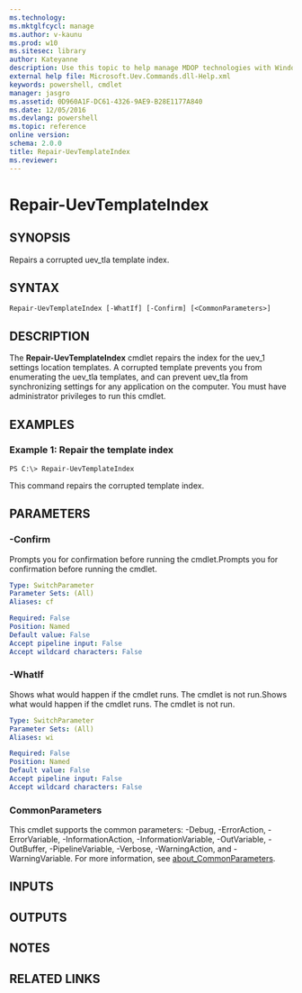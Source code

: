 ```yaml
---
ms.technology: 
ms.mktglfcycl: manage
ms.author: v-kaunu
ms.prod: w10
ms.sitesec: library
author: Kateyanne
description: Use this topic to help manage MDOP technologies with Windows PowerShell.
external help file: Microsoft.Uev.Commands.dll-Help.xml
keywords: powershell, cmdlet
manager: jasgro 
ms.assetid: 0D960A1F-DC61-4326-9AE9-B28E1177A840
ms.date: 12/05/2016
ms.devlang: powershell
ms.topic: reference
online version: 
schema: 2.0.0
title: Repair-UevTemplateIndex
ms.reviewer:
---
```


# Repair-UevTemplateIndex

## SYNOPSIS
Repairs a corrupted uev_tla template index.

## SYNTAX

```
Repair-UevTemplateIndex [-WhatIf] [-Confirm] [<CommonParameters>]
```

## DESCRIPTION
The **Repair-UevTemplateIndex** cmdlet repairs the index for the uev_1 settings location templates.
A corrupted template prevents you from enumerating the uev_tla templates, and can prevent uev_tla from synchronizing settings for any application on the computer.
You must have administrator privileges to run this cmdlet.

## EXAMPLES

### Example 1: Repair the template index
```
PS C:\> Repair-UevTemplateIndex
```

This command repairs the corrupted template index.

## PARAMETERS

### -Confirm
Prompts you for confirmation before running the cmdlet.Prompts you for confirmation before running the cmdlet.

```yaml
Type: SwitchParameter
Parameter Sets: (All)
Aliases: cf

Required: False
Position: Named
Default value: False
Accept pipeline input: False
Accept wildcard characters: False
```

### -WhatIf
Shows what would happen if the cmdlet runs.
The cmdlet is not run.Shows what would happen if the cmdlet runs.
The cmdlet is not run.

```yaml
Type: SwitchParameter
Parameter Sets: (All)
Aliases: wi

Required: False
Position: Named
Default value: False
Accept pipeline input: False
Accept wildcard characters: False
```

### CommonParameters
This cmdlet supports the common parameters: -Debug, -ErrorAction, -ErrorVariable, -InformationAction, -InformationVariable, -OutVariable, -OutBuffer, -PipelineVariable, -Verbose, -WarningAction, and -WarningVariable. For more information, see [about_CommonParameters](https://go.microsoft.com/fwlink/?LinkID=113216).

## INPUTS

## OUTPUTS

## NOTES

## RELATED LINKS

